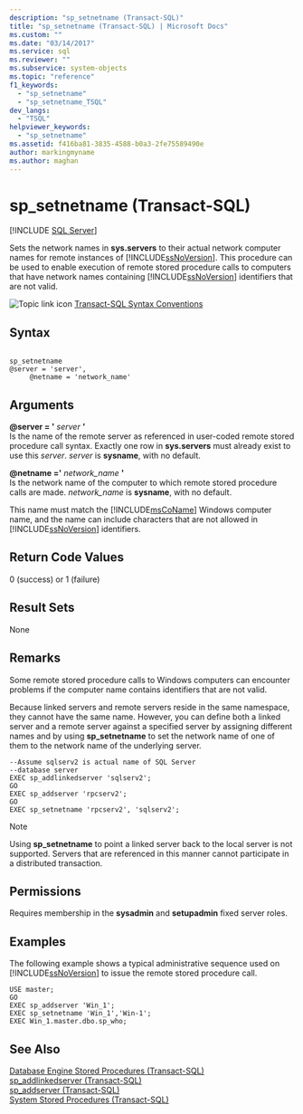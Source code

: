```yaml
---
description: "sp_setnetname (Transact-SQL)"
title: "sp_setnetname (Transact-SQL) | Microsoft Docs"
ms.custom: ""
ms.date: "03/14/2017"
ms.service: sql
ms.reviewer: ""
ms.subservice: system-objects
ms.topic: "reference"
f1_keywords: 
  - "sp_setnetname"
  - "sp_setnetname_TSQL"
dev_langs: 
  - "TSQL"
helpviewer_keywords: 
  - "sp_setnetname"
ms.assetid: f416ba81-3835-4588-b0a3-2fe75589490e
author: markingmyname
ms.author: maghan
---
```

# sp_setnetname (Transact-SQL)
[!INCLUDE [SQL Server](../../includes/applies-to-version/sqlserver.md)]

  Sets the network names in **sys.servers** to their actual network computer names for remote instances of [!INCLUDE[ssNoVersion](../../includes/ssnoversion-md.md)]. This procedure can be used to enable execution of remote stored procedure calls to computers that have network names containing [!INCLUDE[ssNoVersion](../../includes/ssnoversion-md.md)] identifiers that are not valid.  
  
 ![Topic link icon](../../database-engine/configure-windows/media/topic-link.gif "Topic link icon") [Transact-SQL Syntax Conventions](../../t-sql/language-elements/transact-sql-syntax-conventions-transact-sql.md)  
  
## Syntax  
  
```  
  
sp_setnetname  
@server = 'server',   
     @netname = 'network_name'  
```  
  
## Arguments  
 **@server = '** *server* **'**  
 Is the name of the remote server as referenced in user-coded remote stored procedure call syntax. Exactly one row in **sys.servers** must already exist to use this *server*. *server* is **sysname**, with no default.  
  
 **@netname ='** *network_name* **'**  
 Is the network name of the computer to which remote stored procedure calls are made. *network_name* is **sysname**, with no default.  
  
 This name must match the [!INCLUDE[msCoName](../../includes/msconame-md.md)] Windows computer name, and the name can include characters that are not allowed in [!INCLUDE[ssNoVersion](../../includes/ssnoversion-md.md)] identifiers.  
  
## Return Code Values  
 0 (success) or 1 (failure)  
  
## Result Sets  
 None  
  
## Remarks  
 Some remote stored procedure calls to Windows computers can encounter problems if the computer name contains identifiers that are not valid.  
  
 Because linked servers and remote servers reside in the same namespace, they cannot have the same name. However, you can define both a linked server and a remote server against a specified server by assigning different names and by using **sp_setnetname** to set the network name of one of them to the network name of the underlying server.  
  
```  
--Assume sqlserv2 is actual name of SQL Server   
--database server  
EXEC sp_addlinkedserver 'sqlserv2';  
GO  
EXEC sp_addserver 'rpcserv2';  
GO  
EXEC sp_setnetname 'rpcserv2', 'sqlserv2';  
```  
  
> [!NOTE]  
>  Using **sp_setnetname** to point a linked server back to the local server is not supported. Servers that are referenced in this manner cannot participate in a distributed transaction.  
  
## Permissions  
 Requires membership in the **sysadmin** and **setupadmin** fixed server roles.  
  
## Examples  
 The following example shows a typical administrative sequence used on [!INCLUDE[ssNoVersion](../../includes/ssnoversion-md.md)] to issue the remote stored procedure call.  
  
```  
USE master;  
GO  
EXEC sp_addserver 'Win_1';  
EXEC sp_setnetname 'Win_1','Win-1';  
EXEC Win_1.master.dbo.sp_who;  
```  
  
## See Also  
 [Database Engine Stored Procedures &#40;Transact-SQL&#41;](../../relational-databases/system-stored-procedures/database-engine-stored-procedures-transact-sql.md)   
 [sp_addlinkedserver &#40;Transact-SQL&#41;](../../relational-databases/system-stored-procedures/sp-addlinkedserver-transact-sql.md)   
 [sp_addserver &#40;Transact-SQL&#41;](../../relational-databases/system-stored-procedures/sp-addserver-transact-sql.md)   
 [System Stored Procedures &#40;Transact-SQL&#41;](../../relational-databases/system-stored-procedures/system-stored-procedures-transact-sql.md)  
  
  
